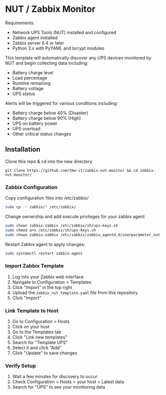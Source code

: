 # NUT / Zabbix Monitor

Requirements:
- Network UPS Tools (NUT) installed and configured
- Zabbix agent installed
- Zabbix server 6.4 or later
- Python 3.x with PyYAML and bcrypt modules

This template will automatically discover any UPS devices monitored by NUT and begin collecting data including:
- Battery charge level
- Load percentage
- Runtime remaining
- Battery voltage
- UPS status

Alerts will be triggered for various conditions including:
- Battery charge below 40% (Disaster)
- Battery charge below 90% (High)
- UPS on battery power
- UPS overload
- Other critical status changes

## Installation

Clone this repo & cd into the new directory

`git clone https://github.com/tmw-it/zabbix-nut-monitor && cd zabbix-nut-monitor/`

### Zabbix Configuration
Copy configuration files into /etc/zabbix/

```bash
sudo cp -r zabbix/* /etc/zabbix/
```

Change ownership and add execute privileges for your zabbix agent

```bash
sudo chown zabbix:zabbix /etc/zabbix/sh/ups-keys.sh
sudo chmod a+x /etc/zabbix/sh/ups-keys.sh
sudo chown zabbix:zabbix /etc/zabbix/zabbix_agentd.d/userparameter_nut.conf
```

Restart Zabbix agent to apply changes:

```bash
sudo systemctl restart zabbix-agent
```

### Import Zabbix Template

1. Log into your Zabbix web interface
2. Navigate to Configuration > Templates
3. Click "Import" in the top right
4. Upload the `zabbix_nut_template.yaml` file from this repository
5. Click "Import"

### Link Template to Host

1. Go to Configuration > Hosts
2. Click on your host
3. Go to the Templates tab
4. Click "Link new templates"
5. Search for "Template UPS"
6. Select it and click "Add"
7. Click "Update" to save changes

### Verify Setup

1. Wait a few minutes for discovery to occur
2. Check Configuration > Hosts > your host > Latest data
3. Search for "UPS" to see your monitoring data


